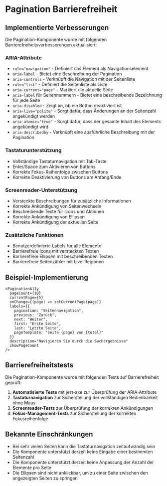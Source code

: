 # Pagination Barrierefreiheit

## Implementierte Verbesserungen

Die Pagination-Komponente wurde mit folgenden Barrierefreiheitsverbesserungen aktualisiert:

### ARIA-Attribute

- `role="navigation"` - Definiert das Element als Navigationselement
- `aria-label` - Bietet eine Beschreibung der Pagination
- `aria-controls` - Verknüpft die Navigation mit der Seitenliste
- `role="list"` - Definiert die Seitenliste als Liste
- `aria-current="page"` - Markiert die aktuelle Seite
- `aria-label` für Seitennummern - Bietet eine beschreibende Bezeichnung für jede Seite
- `aria-disabled` - Zeigt an, ob ein Button deaktiviert ist
- `aria-live="polite"` - Sorgt dafür, dass Änderungen an der Seitenzahl angekündigt werden
- `aria-atomic="true"` - Sorgt dafür, dass der gesamte Inhalt des Elements angekündigt wird
- `aria-describedby` - Verknüpft eine ausführliche Beschreibung mit der Pagination

### Tastaturunterstützung

- Vollständige Tastaturnavigation mit Tab-Taste
- Enter/Space zum Aktivieren von Buttons
- Korrekte Fokus-Reihenfolge zwischen Buttons
- Korrekte Deaktivierung von Buttons am Anfang/Ende

### Screenreader-Unterstützung

- Versteckte Beschreibungen für zusätzliche Informationen
- Korrekte Ankündigung von Seitenwechseln
- Beschreibende Texte für Icons und Aktionen
- Korrekte Ankündigung von Ellipsen
- Korrekte Ankündigung der aktuellen Seite

### Zusätzliche Funktionen

- Benutzerdefinierte Labels für alle Elemente
- Barrierefreie Icons mit versteckten Texten
- Barrierefreie Ellipsen mit beschreibenden Texten
- Barrierefreie Seitenzähler mit Live-Regionen

## Beispiel-Implementierung

```tsx
<PaginationA11y
  pageCount={10}
  currentPage={5}
  onChange={(page) => setCurrentPage(page)}
  labels={{
    pagination: "Seitennavigation",
    previous: "Zurück",
    next: "Weiter",
    first: "Erste Seite",
    last: "Letzte Seite",
    pageTemplate: "Seite {page} von {total}"
  }}
  description="Navigieren Sie durch die Suchergebnisse"
  showPageCount
/>
```

## Barrierefreiheitstests

Die Pagination-Komponente wurde mit folgenden Tests auf Barrierefreiheit geprüft:

1. **Automatisierte Tests** mit jest-axe zur Überprüfung der ARIA-Attribute
2. **Tastaturnavigation** zur Sicherstellung der vollständigen Bedienbarkeit ohne Maus
3. **Screenreader-Tests** zur Überprüfung der korrekten Ankündigungen
4. **Fokus-Management-Tests** zur Sicherstellung der korrekten Fokusreihenfolge

## Bekannte Einschränkungen

- Bei sehr vielen Seiten kann die Tastaturnavigation zeitaufwändig sein
- Die Komponente unterstützt derzeit keine Eingabe einer bestimmten Seitenzahl
- Die Komponente unterstützt derzeit keine Anpassung der Anzahl der Elemente pro Seite
- Die Ellipsen sind nicht anklickbar, um zu einer Seite zwischen den angezeigten Seiten zu springen